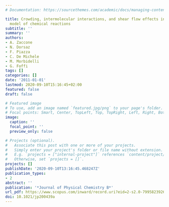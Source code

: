 ```yaml
---
# Documentation: https://sourcethemes.com/academic/docs/managing-content/

title: Crowding, intermolecular interactions, and shear flow effects in the diffusion
  model of chemical reactions
subtitle: ''
summary: ''
authors:
- A. Zaccone
- N. Dorsaz
- F. Piazza
- C. De Michele
- M. Morbidelli
- G. Foffi
tags: []
categories: []
date: '2011-01-01'
lastmod: 2020-09-10T15:16:45+02:00
featured: false
draft: false

# Featured image
# To use, add an image named `featured.jpg/png` to your page's folder.
# Focal points: Smart, Center, TopLeft, Top, TopRight, Left, Right, BottomLeft, Bottom, BottomRight.
image:
  caption: ''
  focal_point: ''
  preview_only: false

# Projects (optional).
#   Associate this post with one or more of your projects.
#   Simply enter your project's folder or file name without extension.
#   E.g. `projects = ["internal-project"]` references `content/project/deep-learning/index.md`.
#   Otherwise, set `projects = []`.
projects: []
publishDate: '2020-09-10T13:16:45.468247Z'
publication_types:
- 2
abstract: ''
publication: '*Journal of Physical Chemistry B*'
url_pdf: https://www.scopus.com/inward/record.uri?eid=2-s2.0-79958239260&doi=10.1021%2fjp200439a&partnerID=40&md5=cf9886129403b12b75392cb181ed5d20
doi: 10.1021/jp200439a
---
```

